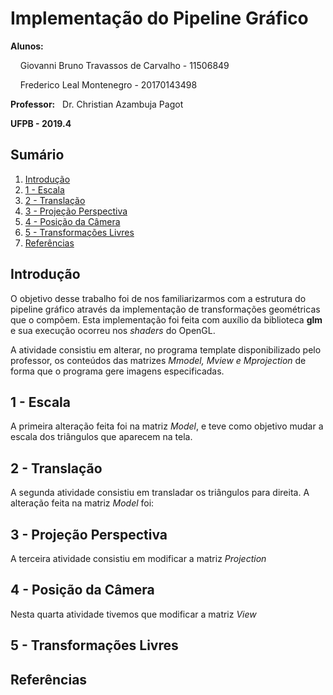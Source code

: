 <h1> Implementação do Pipeline Gráfico </h1>
<p><b>Alunos:</b> </p>
<p>&nbsp;&nbsp;&nbsp; Giovanni Bruno Travassos de Carvalho - 11506849</p>
<p>&nbsp;&nbsp;&nbsp;	Frederico Leal Montenegro - 20170143498</p>
<p><b>Professor:</b>&nbsp;&nbsp; Dr. Christian Azambuja Pagot</p>
<p><b>UFPB - 2019.4</b></p>

<h2> Sumário </h2> 
<ol>
	<li><a href="">Introdução</a></li>
	<li><a href="">1 - Escala</a></li>
	<li><a href="">2 - Translação</a></li>
	<li><a href="">3 - Projeção Perspectiva</a></li>
	<li><a href="">4 - Posição da Câmera</a></li>
	<li><a href="">5 - Transformações Livres</a></li>
	<li><a href="">Referências</a></li>
</ol>

<h2>Introdução</h2>
<p>O objetivo desse trabalho foi de nos familiarizarmos com a estrutura do pipeline gráfico através da implementação de transformações geométricas que o compõem. Esta implementação foi feita com auxílio da biblioteca <b>glm</b> e sua execução ocorreu nos <i>shaders</i> do OpenGL.</p>
<p>A atividade consistiu em alterar, no programa template disponibilizado pelo professor, os conteúdos das matrizes <i>Mmodel, Mview e Mprojection</i> de forma que o programa gere imagens especificadas.</p>

<h2>1 - Escala</h2>
<p> A primeira alteração feita foi na matriz <i>Model</i>, e teve como objetivo mudar a escala dos triângulos que aparecem na tela. </p>

<h2>2 - Translação</h2>
<p> A segunda atividade consistiu em transladar os triângulos para direita. A alteração feita na matriz <i>Model</i> foi: </p>

<h2>3 - Projeção Perspectiva</h2>
<p> A terceira atividade consistiu em modificar a matriz <i>Projection</i> </p>

<h2>4 - Posição da Câmera</h2>
<p> Nesta quarta atividade tivemos que modificar a matriz <i>View</i>   </p>

<h2>5 - Transformações Livres</h2>
<p>    </p> 

<h2>Referências</h2>


